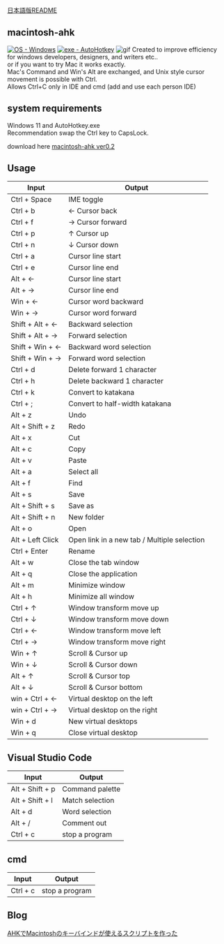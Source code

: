 


[日本語版README](https://github.com/su-pull/Use-Macintosh-edit-on-Windows/blob/main/README-ja.md)

## macintosh-ahk
[![OS - Windows](https://img.shields.io/badge/OS-Windows-blue?logo=windows&logoColor=white)](https://www.microsoft.com/ "Go to Microsoft homepage") [![exe - AutoHotkey](https://img.shields.io/badge/exe-AutoHotkey-2ea44f)](https://www.autohotkey.com/ "Go to AutoHotkey")
![gif](https://user-images.githubusercontent.com/75829584/213149046-0ca524f6-a918-4aa8-ae1c-2076f6129b35.gif)
Created to improve efficiency for windows developers, designers, and writers etc..  
or if you want to try Mac it works exactly.  
Mac's Command and Win's Alt are exchanged, and Unix style cursor movement is possible with Ctrl.  
Allows Ctrl+C only in IDE and cmd (add and use each person IDE)

## system requirements
Windows 11 and AutoHotkey.exe  
Recommendation swap the Ctrl key to CapsLock.

download here [macintosh-ahk ver0.2](https://github.com/su-pull/macintosh-ahk/archive/refs/heads/main.zip)  


## Usage
| Input  | Output |
| ------------- | ------------- |
| Ctrl + Space | IME toggle |
| Ctrl + b  | ← Cursor back |
| Ctrl + f  | → Cursor forward|
| Ctrl + p  | ↑ Cursor up |
| Ctrl + n  | ↓ Cursor down |
| Ctrl + a  | Cursor line start |
| Ctrl + e  | Cursor line end |
| Alt + ←  | Cursor line start |
| Alt + →  | Cursor line end |
| Win + ←  | Cursor word backward |
| Win + →  | Cursor word forward |
| Shift + Alt + ←  | Backward selection |
| Shift + Alt + → | Forward selection |
| Shift + Win + ←  | Backward word selection |
| Shift + Win + → | Forward word selection |
| Ctrl + d  | Delete forward 1 character |
| Ctrl + h  | Delete backward 1 character |
| Ctrl + k | Convert to katakana |
| Ctrl + ; | Convert to half-width katakana |
| Alt + z | Undo |
| Alt + Shift + z | Redo |
| Alt + x | Cut |
| Alt + c | Copy |
| Alt + v | Paste |
| Alt + a | Select all  |
| Alt + f | Find |
| Alt + s | Save |
| Alt + Shift + s | Save as |
| Alt + Shift + n | New folder |
| Alt + o | Open |
| Alt + Left Click | Open link in a new tab / Multiple selection |
| Ctrl + Enter | Rename |
| Alt + w | Close the tab window |
| Alt + q | Close the application |
| Alt + m | Minimize window |
| Alt + h | Minimize all window |
| Ctrl + ↑ | Window transform move up |
| Ctrl + ↓ | Window transform move down |
| Ctrl + ← | Window transform move left |
| Ctrl + → | Window transform move right |
| Win + ↑ | Scroll & Cursor up |
| Win + ↓ | Scroll & Cursor down |
| Alt + ↑ | Scroll & Cursor top |
| Alt + ↓ | Scroll & Cursor bottom |
| win + Ctrl + ← | Virtual desktop on the left |
| win + Ctrl + → | Virtual desktop on the right |
| Win + d | New virtual desktops |
| Win + q | Close virtual desktop |


## Visual Studio Code
| Input  | Output |
| ------------- | ------------- |
| Alt + Shift + p | Command palette |
| Alt + Shift + l | Match selection |
| Alt + d |  Word selection |
| Alt + / |  Comment out |
| Ctrl + c |  stop a program |


## cmd
| Input  | Output |
| ------------- | ------------- |
| Ctrl + c |  stop a program |

## Blog
[AHKでMacintoshのキーバインドが使えるスクリプトを作った](https://sou-web.net/docs/url/2023-01-14)

